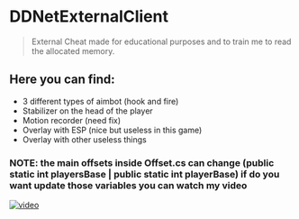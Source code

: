 # DDNetExternalClient

> External Cheat made for educational purposes and to train me to read the allocated memory.

## Here you can find:
- 3 different types of aimbot (hook and fire)
- Stabilizer on the head of the player
- Motion recorder (need fix)
- Overlay with ESP (nice but useless in this game)
- Overlay with other useless things

### NOTE: the main offsets inside Offset.cs can change (public static int playersBase | public static int playerBase) if do you want update those variables you can watch my video 

[![video](https://user-images.githubusercontent.com/68398653/229584271-2b67cb7d-91e1-450f-87c6-c32fedc45f5e.png)](https://youtu.be/DSCWU2PXjOw)
